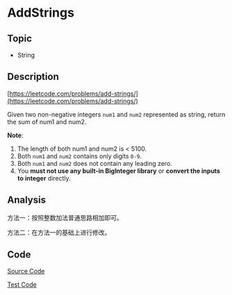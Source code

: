 # AddStrings

## Topic

- String

## Description

[https://leetcode.com/problems/add-strings/](https://leetcode.com/problems/add-strings/)

Given two non-negative integers `num1` and `num2` represented as string, return the sum of num1 and num2.

**Note**:

1. The length of both num1 and num2 is < 5100.
2. Both `num1` and `num2` contains only digits `0-9`.
3. Both `num1` and `num2` does not contain any leading zero.
4. You **must not use any built-in BigInteger library** or **convert the inputs to integer** directly.

## Analysis

方法一：按照整数加法普通思路相加即可。

方法二：在方法一的基础上进行修改。

## Code

[Source Code](../../src/main/java/com/lun/easy/AddStrings.java)

[Test Code](../../src/test/java/com/lun/easy/AddStringsTest.java)

